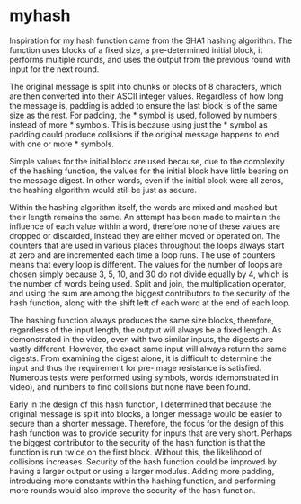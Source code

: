 # myhash

Inspiration for my hash function came from the SHA1 hashing algorithm. The function uses blocks of a fixed size, a pre-determined initial block, it performs multiple rounds, and uses the output from the previous round with input for the next round.

The original message is split into chunks or blocks of 8 characters, which are then converted into their ASCII integer values. Regardless of how long the message is, padding is added to ensure the last block is of the same size as the rest. For padding, the * symbol is used, followed by numbers instead of more * symbols. This is because using just the * symbol as padding could produce collisions if the original message happens to end with one or more * symbols.

Simple values for the initial block are used because, due to the complexity of the hashing function, the values for the initial block have little bearing on the message digest. In other words, even if the initial block were all zeros, the hashing algorithm would still be just as secure. 

Within the hashing algorithm itself, the words are mixed and mashed but their length remains the same. An attempt has been made to maintain the influence of each value within a word, therefore none of these values are dropped or discarded, instead they are either moved or operated on. The counters that are used in various places throughout the loops always start at zero and are incremented each time a loop runs. The use of counters means that every loop is different. The values for the number of loops are chosen simply because 3, 5, 10, and 30 do not divide equally by 4, which is the number of words being used. Split and join, the multiplication operator, and using the sum are among the biggest contributors to the security of the hash function, along with the shift left of each word at the end of each loop.

The hashing function always produces the same size blocks, therefore, regardless of the input length, the output will always be a fixed length. As demonstrated in the video, even with two similar inputs, the digests are vastly different. However, the exact same input will always return the same digests. From examining the digest alone, it is difficult to determine the input and thus the requirement for pre-image resistance is satisfied. Numerous tests were performed using symbols, words (demonstrated in video), and numbers to find collisions but none have been found. 

Early in the design of this hash function, I determined that because the original message is split into blocks, a longer message would be easier to secure than a shorter message. Therefore, the focus for the design of this hash function was to provide security for inputs that are very short. Perhaps the biggest contributor to the security of the hash function is that the function is run twice on the first block. Without this, the likelihood of collisions increases. Security of the hash function could be improved by having a larger output or using a larger modulus. Adding more padding, introducing more constants within the hashing function, and performing more rounds would also improve the security of the hash function.
